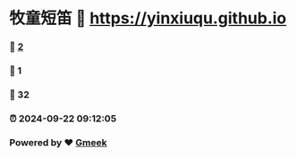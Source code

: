 # 牧童短笛 :link: https://yinxiuqu.github.io 
### :page_facing_up: [2](https://yinxiuqu.github.io/tag.html) 
### :speech_balloon: 1 
### :hibiscus: 32 
### :alarm_clock: 2024-09-22 09:12:05 
### Powered by :heart: [Gmeek](https://github.com/Meekdai/Gmeek)
